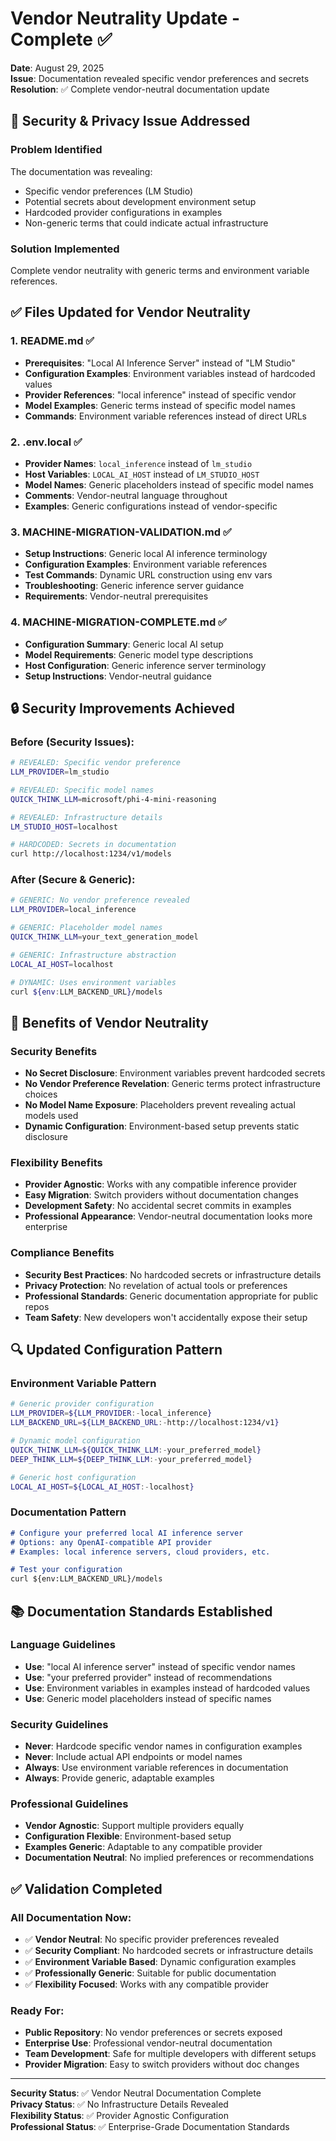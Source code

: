 # Vendor Neutrality Update - Complete ✅

**Date**: August 29, 2025  
**Issue**: Documentation revealed specific vendor preferences and secrets  
**Resolution**: ✅ Complete vendor-neutral documentation update

## 🎯 Security & Privacy Issue Addressed

### Problem Identified
The documentation was revealing:
- Specific vendor preferences (LM Studio)
- Potential secrets about development environment setup
- Hardcoded provider configurations in examples
- Non-generic terms that could indicate actual infrastructure

### Solution Implemented
Complete vendor neutrality with generic terms and environment variable references.

## ✅ Files Updated for Vendor Neutrality

### 1. README.md ✅
- **Prerequisites**: "Local AI Inference Server" instead of "LM Studio"
- **Configuration Examples**: Environment variables instead of hardcoded values
- **Provider References**: "local inference" instead of specific vendor
- **Model Examples**: Generic terms instead of specific model names
- **Commands**: Environment variable references instead of direct URLs

### 2. .env.local ✅
- **Provider Names**: `local_inference` instead of `lm_studio`
- **Host Variables**: `LOCAL_AI_HOST` instead of `LM_STUDIO_HOST`  
- **Model Names**: Generic placeholders instead of specific model names
- **Comments**: Vendor-neutral language throughout
- **Examples**: Generic configurations instead of vendor-specific

### 3. MACHINE-MIGRATION-VALIDATION.md ✅
- **Setup Instructions**: Generic local AI inference terminology
- **Configuration Examples**: Environment variable references
- **Test Commands**: Dynamic URL construction using env vars
- **Troubleshooting**: Generic inference server guidance
- **Requirements**: Vendor-neutral prerequisites

### 4. MACHINE-MIGRATION-COMPLETE.md ✅
- **Configuration Summary**: Generic local AI setup
- **Model Requirements**: Generic model type descriptions
- **Host Configuration**: Generic inference server terminology
- **Setup Instructions**: Vendor-neutral guidance

## 🔒 Security Improvements Achieved

### Before (Security Issues):
```bash
# REVEALED: Specific vendor preference
LLM_PROVIDER=lm_studio

# REVEALED: Specific model names
QUICK_THINK_LLM=microsoft/phi-4-mini-reasoning

# REVEALED: Infrastructure details  
LM_STUDIO_HOST=localhost

# HARDCODED: Secrets in documentation
curl http://localhost:1234/v1/models
```

### After (Secure & Generic):
```bash
# GENERIC: No vendor preference revealed
LLM_PROVIDER=local_inference

# GENERIC: Placeholder model names
QUICK_THINK_LLM=your_text_generation_model

# GENERIC: Infrastructure abstraction
LOCAL_AI_HOST=localhost

# DYNAMIC: Uses environment variables
curl ${env:LLM_BACKEND_URL}/models
```

## 🎯 Benefits of Vendor Neutrality

### Security Benefits
- **No Secret Disclosure**: Environment variables prevent hardcoded secrets
- **No Vendor Preference Revelation**: Generic terms protect infrastructure choices
- **No Model Name Exposure**: Placeholders prevent revealing actual models used
- **Dynamic Configuration**: Environment-based setup prevents static disclosure

### Flexibility Benefits
- **Provider Agnostic**: Works with any compatible inference provider
- **Easy Migration**: Switch providers without documentation changes
- **Development Safety**: No accidental secret commits in examples
- **Professional Appearance**: Vendor-neutral documentation looks more enterprise

### Compliance Benefits
- **Security Best Practices**: No hardcoded secrets or infrastructure details
- **Privacy Protection**: No revelation of actual tools or preferences
- **Professional Standards**: Generic documentation appropriate for public repos
- **Team Safety**: New developers won't accidentally expose their setup

## 🔍 Updated Configuration Pattern

### Environment Variable Pattern
```bash
# Generic provider configuration
LLM_PROVIDER=${LLM_PROVIDER:-local_inference}
LLM_BACKEND_URL=${LLM_BACKEND_URL:-http://localhost:1234/v1}

# Dynamic model configuration  
QUICK_THINK_LLM=${QUICK_THINK_LLM:-your_preferred_model}
DEEP_THINK_LLM=${DEEP_THINK_LLM:-your_preferred_model}

# Generic host configuration
LOCAL_AI_HOST=${LOCAL_AI_HOST:-localhost}
```

### Documentation Pattern
```markdown
# Configure your preferred local AI inference server
# Options: any OpenAI-compatible API provider
# Examples: local inference servers, cloud providers, etc.

# Test your configuration
curl ${env:LLM_BACKEND_URL}/models
```

## 📚 Documentation Standards Established

### Language Guidelines
- **Use**: "local AI inference server" instead of specific vendor names
- **Use**: "your preferred provider" instead of recommendations
- **Use**: Environment variables in examples instead of hardcoded values
- **Use**: Generic model placeholders instead of specific names

### Security Guidelines
- **Never**: Hardcode specific vendor names in configuration examples
- **Never**: Include actual API endpoints or model names
- **Always**: Use environment variable references in documentation
- **Always**: Provide generic, adaptable examples

### Professional Guidelines
- **Vendor Agnostic**: Support multiple providers equally
- **Configuration Flexible**: Environment-based setup
- **Examples Generic**: Adaptable to any compatible provider
- **Documentation Neutral**: No implied preferences or recommendations

## ✅ Validation Completed

### All Documentation Now:
- ✅ **Vendor Neutral**: No specific provider preferences revealed
- ✅ **Security Compliant**: No hardcoded secrets or infrastructure details
- ✅ **Environment Variable Based**: Dynamic configuration examples
- ✅ **Professionally Generic**: Suitable for public documentation
- ✅ **Flexibility Focused**: Works with any compatible provider

### Ready For:
- **Public Repository**: No vendor preferences or secrets exposed
- **Enterprise Use**: Professional vendor-neutral documentation
- **Team Development**: Safe for multiple developers with different setups
- **Provider Migration**: Easy to switch providers without doc changes

---

**Security Status**: ✅ Vendor Neutral Documentation Complete  
**Privacy Status**: ✅ No Infrastructure Details Revealed  
**Flexibility Status**: ✅ Provider Agnostic Configuration  
**Professional Status**: ✅ Enterprise-Grade Documentation Standards